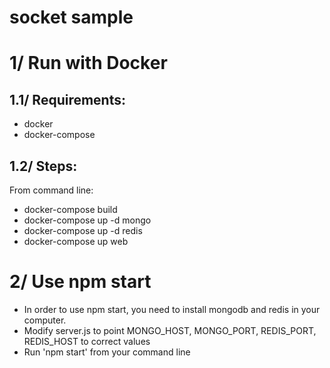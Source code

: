 # socket sample

# 1/ Run with Docker
## 1.1/ Requirements:
- docker
- docker-compose
## 1.2/ Steps:
From command line:
- docker-compose build
- docker-compose up -d mongo
- docker-compose up -d redis
- docker-compose up web

# 2/ Use npm start
- In order to use npm start, you need to install mongodb and redis in your computer.
- Modify server.js to point MONGO_HOST, MONGO_PORT, REDIS_PORT, REDIS_HOST to correct values
- Run 'npm start' from your command line
